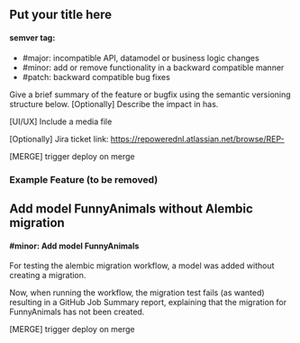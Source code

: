 ## Put your title here

#### semver tag:
- #major: incompatible API, datamodel or business logic changes
- #minor: add or remove functionality in a backward compatible manner
- #patch: backward compatible bug fixes

Give a brief summary of the feature or bugfix using the semantic versioning structure below.
[Optionally] Describe the impact in has.

[UI/UX] Include a media file

[Optionally] Jira ticket link: https://repowerednl.atlassian.net/browse/REP-

[MERGE] trigger deploy on merge

### Example Feature (to be removed)

## Add model FunnyAnimals without Alembic migration

#### #minor: Add model FunnyAnimals

For testing the alembic migration workflow, a model was added without creating a migration.

Now, when running the workflow, the migration test fails (as wanted) resulting in a GitHub Job Summary report, explaining that the migration for FunnyAnimals has not been created.

[MERGE] trigger deploy on merge